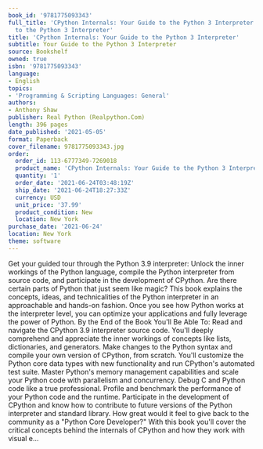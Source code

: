 ```yaml
---
book_id: '9781775093343'
full_title: 'CPython Internals: Your Guide to the Python 3 Interpreter: Your Guide
  to the Python 3 Interpreter'
title: 'CPython Internals: Your Guide to the Python 3 Interpreter'
subtitle: Your Guide to the Python 3 Interpreter
source: Bookshelf
owned: true
isbn: '9781775093343'
language:
- English
topics:
- 'Programming & Scripting Languages: General'
authors:
- Anthony Shaw
publisher: Real Python (Realpython.Com)
length: 396 pages
date_published: '2021-05-05'
format: Paperback
cover_filename: 9781775093343.jpg
order:
  order_id: 113-6777349-7269018
  product_name: 'CPython Internals: Your Guide to the Python 3 Interpreter'
  quantity: '1'
  order_date: '2021-06-24T03:48:19Z'
  ship_date: '2021-06-24T18:27:33Z'
  currency: USD
  unit_price: '37.99'
  product_condition: New
  location: New York
purchase_date: '2021-06-24'
location: New York
theme: software
---
```

Get your guided tour through the Python 3.9 interpreter: Unlock the inner workings of the Python language, compile the Python interpreter from source code, and participate in the development of CPython. Are there certain parts of Python that just seem like magic? This book explains the concepts, ideas, and technicalities of the Python interpreter in an approachable and hands-on fashion. Once you see how Python works at the interpreter level, you can optimize your applications and fully leverage the power of Python. By the End of the Book You'll Be Able To: Read and navigate the CPython 3.9 interpreter source code. You'll deeply comprehend and appreciate the inner workings of concepts like lists, dictionaries, and generators. Make changes to the Python syntax and compile your own version of CPython, from scratch. You'll customize the Python core data types with new functionality and run CPython's automated test suite. Master Python's memory management capabilities and scale your Python code with parallelism and concurrency. Debug C and Python code like a true professional. Profile and benchmark the performance of your Python code and the runtime. Participate in the development of CPython and know how to contribute to future versions of the Python interpreter and standard library. How great would it feel to give back to the community as a "Python Core Developer?" With this book you'll cover the critical concepts behind the internals of CPython and how they work with visual e...
